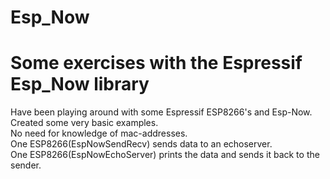 # Esp_Now
# Some exercises with the Espressif Esp_Now  library
Have been playing around with some Espressif ESP8266's and Esp-Now.  
Created some very basic examples.  
No need for knowledge of mac-addresses.  
One ESP8266(EspNowSendRecv) sends data to an echoserver.  
One ESP8266(EspNowEchoServer) prints the data and sends it back to the sender.  
